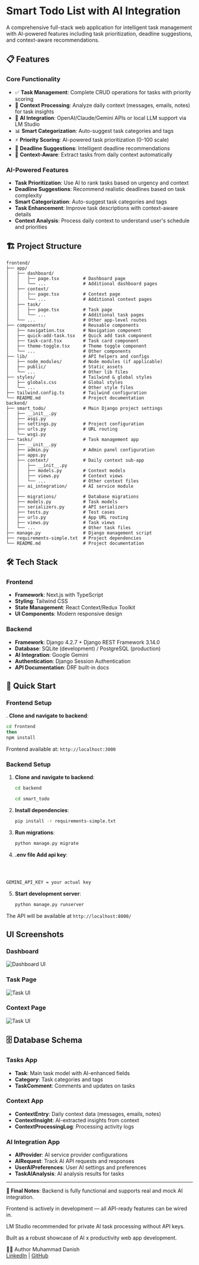 # Smart Todo List with AI Integration

A comprehensive full-stack web application for intelligent task management with AI-powered features including task prioritization, deadline suggestions, and context-aware recommendations.

## 📋 Features

### Core Functionality
- ✅ **Task Management**: Complete CRUD operations for tasks with priority scoring
- 📝 **Context Processing**: Analyze daily context (messages, emails, notes) for task insights
- 🤖 **AI Integration**: OpenAI/Claude/Gemini APIs or local LLM support via LM Studio
- 📊 **Smart Categorization**: Auto-suggest task categories and tags
- ⚡ **Priority Scoring**: AI-powered task prioritization (0-100 scale)
- 📅 **Deadline Suggestions**: Intelligent deadline recommendations
- 🎯 **Context-Aware**: Extract tasks from daily context automatically

### AI-Powered Features
- **Task Prioritization**: Use AI to rank tasks based on urgency and context
- **Deadline Suggestions**: Recommend realistic deadlines based on task complexity
- **Smart Categorization**: Auto-suggest task categories and tags
- **Task Enhancement**: Improve task descriptions with context-aware details
- **Context Analysis**: Process daily context to understand user's schedule and priorities

## 🏗️ Project Structure

```
frontend/
├── app/
│   ├── dashboard/
│   │   ├── page.tsx         # Dashboard page
│   │   └── ...              # Additional dashboard pages
│   ├── context/
│   │   ├── page.tsx         # Context page
│   │   └── ...              # Additional context pages
│   ├── task/
│   │   ├── page.tsx         # Task page
│   │   └── ...              # Additional task pages
│   └── ...                  # Other app-level routes
├── components/              # Reusable components
│   ├── navigation.tsx       # Navigation component
│   ├── quick-add-task.tsx   # Quick add task component
│   ├── task-card.tsx        # Task card component
│   ├── theme-toggle.tsx     # Theme toggle component
│   └── ...                  # Other components
├── lib/                     # API helpers and configs
│   ├── node_modules/        # Node modules (if applicable)
│   ├── public/              # Static assets
│   └── ...                  # Other lib files
├── styles/                  # Tailwind & global styles
│   ├── globals.css          # Global styles
│   └── ...                  # Other style files
├── tailwind.config.ts       # Tailwind configuration
└── README.md                # Project documentation
backend/
├── smart_todo/              # Main Django project settings
│   ├── __init__.py
│   ├── asgi.py
│   ├── settings.py          # Project configuration
│   ├── urls.py              # URL routing
│   └── wsgi.py
├── tasks/                   # Task management app
│   ├── __init__.py
│   ├── admin.py             # Admin panel configuration
│   ├── apps.py
│   ├── context/             # Daily context sub-app
│   │   ├── __init__.py
│   │   ├── models.py        # Context models
│   │   ├── views.py         # Context views
│   │   └── ...              # Other context files
│   ├── ai_integration/      # AI service module
│   │              
│   ├── migrations/          # Database migrations
│   ├── models.py            # Task models
│   ├── serializers.py       # API serializers
│   ├── tests.py             # Test cases
│   ├── urls.py              # App URL routing
│   ├── views.py             # Task views
│   └── ...                  # Other task files
├── manage.py                # Django management script
├── requirements-simple.txt  # Project dependencies
└── README.md                # Project documentation
```

## 🛠️ Tech Stack
### Frontend 
- **Framework**: Next.js with TypeScript
- **Styling**: Tailwind CSS
- **State Management**: React Context/Redux Toolkit
- **UI Components**: Modern responsive design



### Backend
- **Framework**: Django 4.2.7 + Django REST Framework 3.14.0
- **Database**: SQLite (development) / PostgreSQL (production)
- **AI Integration**: Google Gemini 
- **Authentication**: Django Session Authentication
- **API Documentation**: DRF built-in docs

## 🚀 Quick Start
### Frontend Setup 

. **Clone and navigate to backend**:
   ```bash
   cd frontend
  then
   npm install 


   ```
Frontend available at: `http://localhost:3000`

### Backend Setup

1. **Clone and navigate to backend**:
   ```bash
   cd backend 
   
   cd smart_todo

   ```

2. **Install dependencies**:
   ```bash
   pip install -r requirements-simple.txt
   ```

3. **Run migrations**:
   ```bash
   python manage.py migrate
   ```
4. **.env file Add api key**:
<br>

 ```bash

GEMINI_API_KEY = your actual key 
 ```

5. **Start development server**:
   ```bash
   python manage.py runserver
   ```

The API will be available at `http://localhost:8000/`

## UI Screenshots

### Dashboard
![Dashboard UI](https://github.com/m-dani-sh/Ai-base-todo-app/tree/main/frontend/images/dashboard.png)

### Task Page
![Task UI](https://github.com/m-dani-sh/Ai-base-todo-app/tree/main/frontend/images/addtask.png)

### Context Page
![Task UI](https://github.com/m-dani-sh/Ai-base-todo-app/tree/main/frontend/images/context.png)


## 🗄️ Database Schema

### Tasks App
- **Task**: Main task model with AI-enhanced fields
- **Category**: Task categories and tags
- **TaskComment**: Comments and updates on tasks

### Context App
- **ContextEntry**: Daily context data (messages, emails, notes)
- **ContextInsight**: AI-extracted insights from context
- **ContextProcessingLog**: Processing activity logs

### AI Integration App
- **AIProvider**: AI service provider configurations
- **AIRequest**: Track AI API requests and responses
- **UserAIPreferences**: User AI settings and preferences
- **TaskAIAnalysis**: AI analysis results for tasks




---

**📌 Final Notes**: 
Backend is fully functional and supports real and mock AI integration.

Frontend is actively in development — all API-ready features can be wired in.

LM Studio recommended for private AI task processing without API keys.

Built as a robust showcase of AI x productivity web app development.

🧑‍💻 Author
Muhammad Danish 
<br>
[LinkedIn](https://www.linkedin.com/in/muhammad-danish-2256522a1/) | [GitHub](https://github.com/m-dani-sh)
